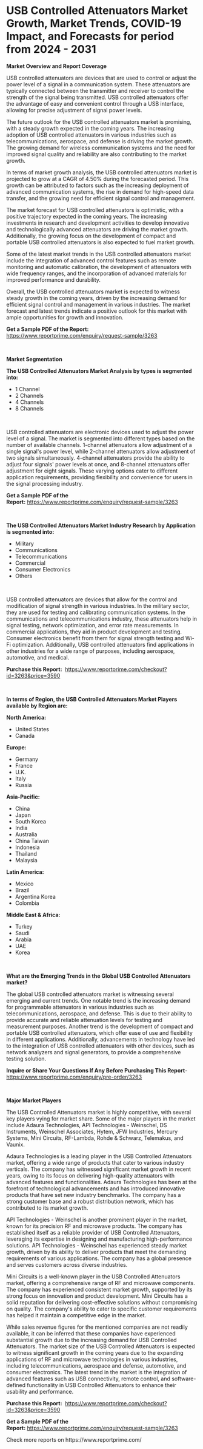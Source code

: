 <p><h1>USB Controlled Attenuators Market Growth, Market Trends, COVID-19 Impact, and Forecasts for period from 2024 - 2031</h1></p><p><strong>Market Overview and Report Coverage</strong></p>
<p><p>USB controlled attenuators are devices that are used to control or adjust the power level of a signal in a communication system. These attenuators are typically connected between the transmitter and receiver to control the strength of the signal being transmitted. USB controlled attenuators offer the advantage of easy and convenient control through a USB interface, allowing for precise adjustment of signal power levels.</p><p>The future outlook for the USB controlled attenuators market is promising, with a steady growth expected in the coming years. The increasing adoption of USB controlled attenuators in various industries such as telecommunications, aerospace, and defense is driving the market growth. The growing demand for wireless communication systems and the need for improved signal quality and reliability are also contributing to the market growth.</p><p>In terms of market growth analysis, the USB controlled attenuators market is projected to grow at a CAGR of 4.50% during the forecasted period. This growth can be attributed to factors such as the increasing deployment of advanced communication systems, the rise in demand for high-speed data transfer, and the growing need for efficient signal control and management.</p><p>The market forecast for USB controlled attenuators is optimistic, with a positive trajectory expected in the coming years. The increasing investments in research and development activities to develop innovative and technologically advanced attenuators are driving the market growth. Additionally, the growing focus on the development of compact and portable USB controlled attenuators is also expected to fuel market growth.</p><p>Some of the latest market trends in the USB controlled attenuators market include the integration of advanced control features such as remote monitoring and automatic calibration, the development of attenuators with wide frequency ranges, and the incorporation of advanced materials for improved performance and durability.</p><p>Overall, the USB controlled attenuators market is expected to witness steady growth in the coming years, driven by the increasing demand for efficient signal control and management in various industries. The market forecast and latest trends indicate a positive outlook for this market with ample opportunities for growth and innovation.</p></p>
<p><strong>Get a Sample PDF of the Report:</strong> <a href="https://www.reportprime.com/enquiry/request-sample/3263">https://www.reportprime.com/enquiry/request-sample/3263</a></p>
<p>&nbsp;</p>
<p><strong>Market Segmentation</strong></p>
<p><strong>The USB Controlled Attenuators Market Analysis by types is segmented into:</strong></p>
<p><ul><li>1 Channel</li><li>2 Channels</li><li>4 Channels</li><li>8 Channels</li></ul></p>
<p>&nbsp;</p>
<p><p>USB controlled attenuators are electronic devices used to adjust the power level of a signal. The market is segmented into different types based on the number of available channels. 1-channel attenuators allow adjustment of a single signal's power level, while 2-channel attenuators allow adjustment of two signals simultaneously. 4-channel attenuators provide the ability to adjust four signals' power levels at once, and 8-channel attenuators offer adjustment for eight signals. These varying options cater to different application requirements, providing flexibility and convenience for users in the signal processing industry.</p></p>
<p><strong>Get a Sample PDF of the Report:</strong>&nbsp;<a href="https://www.reportprime.com/enquiry/request-sample/3263">https://www.reportprime.com/enquiry/request-sample/3263</a></p>
<p>&nbsp;</p>
<p><strong>The USB Controlled Attenuators Market Industry Research by Application is segmented into:</strong></p>
<p><ul><li>Military</li><li>Communications</li><li>Telecommunications</li><li>Commercial</li><li>Consumer Electronics</li><li>Others</li></ul></p>
<p>&nbsp;</p>
<p><p>USB controlled attenuators are devices that allow for the control and modification of signal strength in various industries. In the military sector, they are used for testing and calibrating communication systems. In the communications and telecommunications industry, these attenuators help in signal testing, network optimization, and error rate measurements. In commercial applications, they aid in product development and testing. Consumer electronics benefit from them for signal strength testing and Wi-Fi optimization. Additionally, USB controlled attenuators find applications in other industries for a wide range of purposes, including aerospace, automotive, and medical.</p></p>
<p><strong>Purchase this Report:</strong>&nbsp; <a href="https://www.reportprime.com/checkout?id=3263&price=3590">https://www.reportprime.com/checkout?id=3263&price=3590</a></p>
<p>&nbsp;</p>
<p><strong>In terms of Region, the USB Controlled Attenuators Market Players available by Region are:</strong></p>
<p>
    <p> <strong> North America: </strong>
        <ul>
            <li>United States</li>
            <li>Canada</li>
        </ul>
        </p> 
    <p> <strong> Europe: </strong>
        <ul>
            <li>Germany</li>
            <li>France</li>
            <li>U.K.</li>
            <li>Italy</li>
            <li>Russia</li>
        </ul>
        </p> 
    <p> <strong> Asia-Pacific: </strong>
        <ul>
            <li>China</li>
            <li>Japan</li>
            <li>South Korea</li>
            <li>India</li>
            <li>Australia</li>
            <li>China Taiwan</li>
            <li>Indonesia</li>
            <li>Thailand</li>
            <li>Malaysia</li>
        </ul>
        </p> 
    <p> <strong> Latin America: </strong>
        <ul>
            <li>Mexico</li>
            <li>Brazil</li>
            <li>Argentina Korea</li>
            <li>Colombia</li>
        </ul>
        </p> 
    <p> <strong> Middle East & Africa: </strong>
        <ul>
            <li>Turkey</li>
            <li>Saudi</li>
            <li>Arabia</li>
            <li>UAE</li>
            <li>Korea</li>
        </ul>
    </p>
    </p>
<p>&nbsp;</p>
<p><strong>What are the Emerging Trends in the Global USB Controlled Attenuators market?</strong></p>
<p><p>The global USB controlled attenuators market is witnessing several emerging and current trends. One notable trend is the increasing demand for programmable attenuators in various industries such as telecommunications, aerospace, and defense. This is due to their ability to provide accurate and reliable attenuation levels for testing and measurement purposes. Another trend is the development of compact and portable USB controlled attenuators, which offer ease of use and flexibility in different applications. Additionally, advancements in technology have led to the integration of USB controlled attenuators with other devices, such as network analyzers and signal generators, to provide a comprehensive testing solution.</p></p>
<p><strong>Inquire or Share Your Questions If Any Before Purchasing This Report</strong>- <a href="https://www.reportprime.com/enquiry/pre-order/3263">https://www.reportprime.com/enquiry/pre-order/3263</a></p>
<p>&nbsp;</p>
<p><strong>Major Market Players</strong></p>
<p><p>The USB Controlled Attenuators market is highly competitive, with several key players vying for market share. Some of the major players in the market include Adaura Technologies, API Technologies - Weinschel, DS Instruments, Weinschel Associates, Hytem, JFW Industries, Mercury Systems, Mini Circuits, RF-Lambda, Rohde & Schwarz, Telemakus, and Vaunix.</p><p>Adaura Technologies is a leading player in the USB Controlled Attenuators market, offering a wide range of products that cater to various industry verticals. The company has witnessed significant market growth in recent years, owing to its focus on delivering high-quality attenuators with advanced features and functionalities. Adaura Technologies has been at the forefront of technological advancements and has introduced innovative products that have set new industry benchmarks. The company has a strong customer base and a robust distribution network, which has contributed to its market growth.</p><p>API Technologies - Weinschel is another prominent player in the market, known for its precision RF and microwave products. The company has established itself as a reliable provider of USB Controlled Attenuators, leveraging its expertise in designing and manufacturing high-performance solutions. API Technologies - Weinschel has experienced steady market growth, driven by its ability to deliver products that meet the demanding requirements of various applications. The company has a global presence and serves customers across diverse industries.</p><p>Mini Circuits is a well-known player in the USB Controlled Attenuators market, offering a comprehensive range of RF and microwave components. The company has experienced consistent market growth, supported by its strong focus on innovation and product development. Mini Circuits has a solid reputation for delivering cost-effective solutions without compromising on quality. The company's ability to cater to specific customer requirements has helped it maintain a competitive edge in the market.</p><p>While sales revenue figures for the mentioned companies are not readily available, it can be inferred that these companies have experienced substantial growth due to the increasing demand for USB Controlled Attenuators. The market size of the USB Controlled Attenuators is expected to witness significant growth in the coming years due to the expanding applications of RF and microwave technologies in various industries, including telecommunications, aerospace and defense, automotive, and consumer electronics. The latest trend in the market is the integration of advanced features such as USB connectivity, remote control, and software-defined functionality in USB Controlled Attenuators to enhance their usability and performance.</p></p>
<p><strong>Purchase this Report:</strong>&nbsp;&nbsp;<a href="https://www.reportprime.com/checkout?id=3263&price=3590">https://www.reportprime.com/checkout?id=3263&price=3590</a></p>
<p></p>
<p><strong>Get a Sample PDF of the Report:</strong>&nbsp;<a href="https://www.reportprime.com/enquiry/request-sample/3263">https://www.reportprime.com/enquiry/request-sample/3263</a></p>
<p>Check more reports on https://www.reportprime.com/</p>